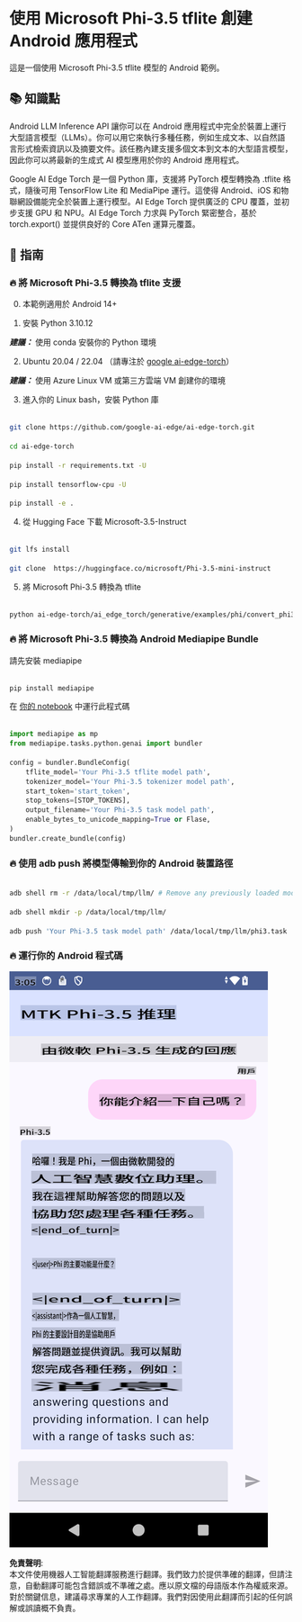 # **使用 Microsoft Phi-3.5 tflite 創建 Android 應用程式**

這是一個使用 Microsoft Phi-3.5 tflite 模型的 Android 範例。

## **📚 知識點**

Android LLM Inference API 讓你可以在 Android 應用程式中完全於裝置上運行大型語言模型（LLMs）。你可以用它來執行多種任務，例如生成文本、以自然語言形式檢索資訊以及摘要文件。該任務內建支援多個文本到文本的大型語言模型，因此你可以將最新的生成式 AI 模型應用於你的 Android 應用程式。

Google AI Edge Torch 是一個 Python 庫，支援將 PyTorch 模型轉換為 .tflite 格式，隨後可用 TensorFlow Lite 和 MediaPipe 運行。這使得 Android、iOS 和物聯網設備能完全於裝置上運行模型。AI Edge Torch 提供廣泛的 CPU 覆蓋，並初步支援 GPU 和 NPU。AI Edge Torch 力求與 PyTorch 緊密整合，基於 torch.export() 並提供良好的 Core ATen 運算元覆蓋。

## **🪬 指南**

### **🔥 將 Microsoft Phi-3.5 轉換為 tflite 支援**

0. 本範例適用於 Android 14+

1. 安裝 Python 3.10.12

***建議：*** 使用 conda 安裝你的 Python 環境

2. Ubuntu 20.04 / 22.04 （請專注於 [google ai-edge-torch](https://github.com/google-ai-edge/ai-edge-torch)）

***建議：*** 使用 Azure Linux VM 或第三方雲端 VM 創建你的環境

3. 進入你的 Linux bash，安裝 Python 庫 

```bash

git clone https://github.com/google-ai-edge/ai-edge-torch.git

cd ai-edge-torch

pip install -r requirements.txt -U 

pip install tensorflow-cpu -U

pip install -e .

```

4. 從 Hugging Face 下載 Microsoft-3.5-Instruct

```bash

git lfs install

git clone  https://huggingface.co/microsoft/Phi-3.5-mini-instruct

```

5. 將 Microsoft Phi-3.5 轉換為 tflite

```bash

python ai-edge-torch/ai_edge_torch/generative/examples/phi/convert_phi3_to_tflite.py --checkpoint_path  Your Microsoft Phi-3.5-mini-instruct path --tflite_path Your Microsoft Phi-3.5-mini-instruct tflite path  --prefill_seq_len 1024 --kv_cache_max_len 1280 --quantize True

```

### **🔥 將 Microsoft Phi-3.5 轉換為 Android Mediapipe Bundle**

請先安裝 mediapipe

```bash

pip install mediapipe

```

在 [你的 notebook](../../../../../../code/09.UpdateSamples/Aug/Android/convert/convert_phi.ipynb) 中運行此程式碼

```python

import mediapipe as mp
from mediapipe.tasks.python.genai import bundler

config = bundler.BundleConfig(
    tflite_model='Your Phi-3.5 tflite model path',
    tokenizer_model='Your Phi-3.5 tokenizer model path',
    start_token='start_token',
    stop_tokens=[STOP_TOKENS],
    output_filename='Your Phi-3.5 task model path',
    enable_bytes_to_unicode_mapping=True or Flase,
)
bundler.create_bundle(config)

```

### **🔥 使用 adb push 將模型傳輸到你的 Android 裝置路徑**

```bash

adb shell rm -r /data/local/tmp/llm/ # Remove any previously loaded models

adb shell mkdir -p /data/local/tmp/llm/

adb push 'Your Phi-3.5 task model path' /data/local/tmp/llm/phi3.task

```

### **🔥 運行你的 Android 程式碼**

![demo](../../../../../../translated_images/demo.8981711efb5a9cee5dcd835f66b3b31b94b4f3e527300e15a98a0d48863b9fbd.hk.png)

**免責聲明**:  
本文件使用機器人工智能翻譯服務進行翻譯。我們致力於提供準確的翻譯，但請注意，自動翻譯可能包含錯誤或不準確之處。應以原文檔的母語版本作為權威來源。對於關鍵信息，建議尋求專業的人工作翻譯。我們對因使用此翻譯而引起的任何誤解或誤讀概不負責。